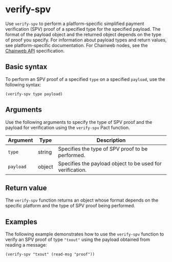# verify-spv

Use `verify-spv` to perform a platform-specific simplified payment verification (SPV) proof of a specified type for the specified payload. 
The format of the payload object and the returned object depends on the type of proof you specify. 
For information about payload types and return values, see platform-specific documentation. 
For Chainweb nodes, see the [Chainweb API](/api/data-models) specification.

## Basic syntax

To perform an SPV proof of a specified `type` on a specified `payload`, use the following syntax:

```pact
(verify-spv type payload)
```

## Arguments

Use the following arguments to specify the type of SPV proof and the payload for verification using the `verify-spv` Pact function.

| Argument | Type | Description |
| --- | --- | --- |
| `type` | string | Specifies the type of SPV proof to be performed. |
| `payload` | object | Specifies the payload object to be used for verification. |

## Return value

The `verify-spv` function returns an object whose format depends on the specific platform and the type of SPV proof being performed.

## Examples

The following example demonstrates how to use the `verify-spv` function to verify an SPV proof of type `"txout"` using the payload obtained from reading a message:

```pact
(verify-spv "txout" (read-msg "proof"))
```
